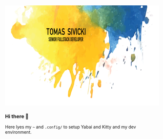 <p align="center">
  <img src="assets/animation.svg?sanitize=1" width="772" height="328" />
</p>

### Hi there 👋

Here lyes my `~` and `.config/` to setup Yabai and Kitty and my dev environment.
